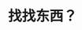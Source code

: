 ---
title: "找找东西？"
slug: "search"
layout: "search"
outputs:
    - html
    - json
menu:
    main:
        weight: 3
        params: 
            icon: search
---
